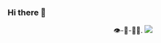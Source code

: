 ### Hi there 👋
<p align="center">
  👁️-💙-🥧🔦.
  <a href="https://skillicons.dev">
    <img src="https://skillicons.dev/icons?i=py,pytorch,react,git" />
  </a>
</p>
<!--
**dapetri/dapetri** is a ✨ _special_ ✨ repository because its `README.md` (this file) appears on your GitHub profile.

Here are some ideas to get you started:

- 🔭 I’m currently working on ...
- 🌱 I’m currently learning ...
- 👯 I’m looking to collaborate on ...
- 🤔 I’m looking for help with ...
- 💬 Ask me about ...
- 📫 How to reach me: ...
- 😄 Pronouns: ...
- ⚡ Fun fact: ...
-->
